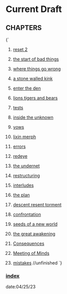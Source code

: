 # Current Draft 

## CHAPTERS

{`
 1. [reset 2](reset-2.md)

 2. [the start of bad things](the-start-of-bad-things.md)
 
 3. [where things go wrong](where-things-go-wrong.md)
 
 4. [a stone walled kink](a-stone-walled-kink.md)
 
 5. [enter the den](enter-the-den.md)
 
 6. [lions tigers and bears](lions-tigers-and-bears.md)
 
 7. [tests](tests.md)
 
 8. [inside the unknown](inside-the-unknown.md)
 
 9. [vows](vows.md)
 
 10. [lixin merph](lixin-merph.md)
 
 11. [errors](errors.md)
 
 12. [redeye](redeye.md)
 
 13. [the undernet](the-undernet.md)
 
 14. [restructuring](restructuring.md)
 
 15. [interludes](interludes.md)
 
 16. [the plan](the-plan.md)
 
 17. [descent resent torment](descent-resent-torment.md)
 
 18. [confrontation](confrontation.md)
 
 19. [seeds of a new world](seeds-of-a-new-world.md)

 20. [the great awakening](the-great-awakening.md)

 21. [Consequences](consequences.md)

 22. [Meeting of Minds](meeting-of-minds.md)

 23. [mistakes](mistakes.md) //unfinished
`}
### [index](../index.md)
date:04/25/23

